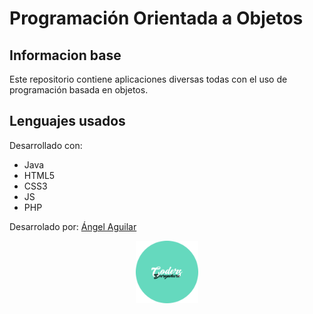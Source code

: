 # Programación Orientada a Objetos

## Informacion base
Este repositorio contiene aplicaciones diversas todas con el uso de programación basada en objetos.
	
## Lenguajes usados
Desarrollado con:
* Java
* HTML5
* CSS3
* JS
* PHP

Desarrolado por: [Ángel Aguilar](https://twitter.com/devangelaguilar)

<p align="center">
    <img src="logo.png" alt="CE" height="100px" width="100px">
</p>